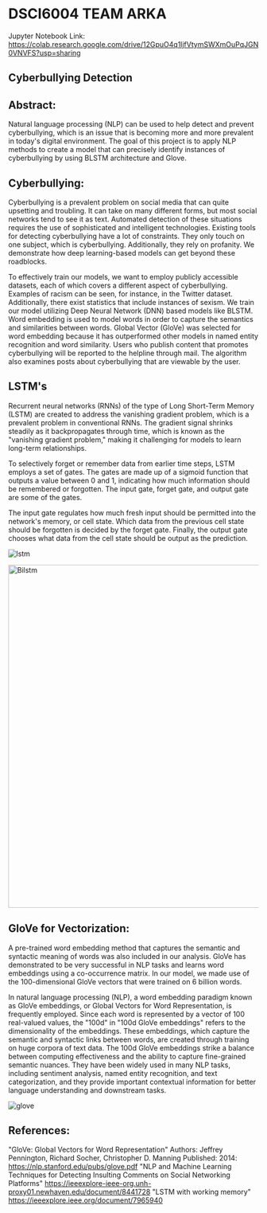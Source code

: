 # DSCI6004 TEAM ARKA


Jupyter Notebook Link: https://colab.research.google.com/drive/12GpuO4q1ljfVtymSWXmOuPqJGN0VNVFS?usp=sharing

## Cyberbullying Detection

## Abstract: 

Natural language processing (NLP) can be used to help detect and prevent cyberbullying, which is an issue that is becoming more and more prevalent in today's digital environment. The goal of this project is to apply NLP methods to create a model that can precisely identify instances of cyberbullying by using BLSTM architecture and Glove. 

## Cyberbullying:
Cyberbullying is a prevalent problem on social media that can quite upsetting and troubling. It can take on many different forms, but most social networks tend to see it as text.
Automated detection of these situations requires the use of sophisticated and intelligent technologies. Existing tools for detecting cyberbullying have a lot of constraints. They only touch on one subject, which is cyberbullying. Additionally, they rely on profanity. We demonstrate how deep learning-based models can get beyond these roadblocks.

To effectively train our models, we want to employ publicly accessible datasets, each of which covers a different aspect of cyberbullying. Examples of racism can be seen, for instance, in the Twitter dataset. Additionally, there exist statistics that include instances of sexism. We train our model utilizing Deep Neural Network (DNN) based models like BLSTM. Word embedding is used to model words in order to capture the semantics and similarities between words. Global Vector (GloVe) was selected for word embedding because it has outperformed other models in named entity recognition and word similarity.
Users who publish content that promotes cyberbullying will be reported to the helpline through mail. The algorithm also examines posts about cyberbullying that are viewable by the user.

## LSTM's

Recurrent neural networks (RNNs) of the type of Long Short-Term Memory (LSTM) are created to address the vanishing gradient problem, which is a prevalent problem in conventional RNNs. The gradient signal shrinks steadily as it backpropagates through time, which is known as the "vanishing gradient problem," making it challenging for models to learn long-term relationships. 

To selectively forget or remember data from earlier time steps, LSTM employs a set of gates. The gates are made up of a sigmoid function that outputs a value between 0 and 1, indicating how much information should be remembered or forgotten. The input gate, forget gate, and output gate are some of the gates. 

The input gate regulates how much fresh input should be permitted into the network's memory, or cell state. Which data from the previous cell state should be forgotten is decided by the forget gate. Finally, the output gate chooses what data from the cell state should be output as the prediction. 


![lstm](https://user-images.githubusercontent.com/115109673/236608255-3ebfce7b-0128-49a1-8ea6-ab0df03f8774.jpg)

<img width="689" alt="Bilstm" src="https://user-images.githubusercontent.com/115109673/236608165-89267f52-a405-40bb-9695-3fab67a064e5.png">

## GloVe for Vectorization:
A pre-trained word embedding method that captures the semantic and syntactic meaning of words was also included in our analysis. GloVe has demonstrated to be very successful in NLP tasks and learns word embeddings using a co-occurrence matrix. In our model, we made use of the 100-dimensional GloVe vectors that were trained on 6 billion words. 

In natural language processing (NLP), a word embedding paradigm known as GloVe embeddings, or Global Vectors for Word Representation, is frequently employed. Since each word is represented by a vector of 100 real-valued values, the "100d" in "100d GloVe embeddings" refers to the dimensionality of the embeddings. These embeddings, which capture the semantic and syntactic links between words, are created through training on huge corpora of text data. The 100d GloVe embeddings strike a balance between computing effectiveness and the ability to capture fine-grained semantic nuances. They have been widely used in many NLP tasks, including sentiment analysis, named entity recognition, and text categorization, and they provide important contextual information for better language understanding and downstream tasks. 

![glove](https://user-images.githubusercontent.com/115109673/236608338-772521c1-7c00-4a19-913f-d551cd4015c3.jpg)

## References:
"GloVe: Global Vectors for Word Representation" Authors: Jeffrey Pennington, Richard Socher, Christopher D. Manning Published: 2014: https://nlp.stanford.edu/pubs/glove.pdf 
"NLP and Machine Learning Techniques for Detecting Insulting Comments on Social Networking Platforms" https://ieeexplore-ieee-org.unh-proxy01.newhaven.edu/document/8441728
"LSTM with working memory" https://ieeexplore.ieee.org/document/7965940 


